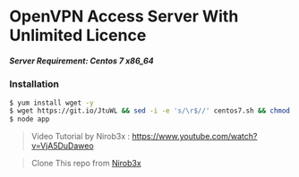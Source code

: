 # OpenVPN Access Server With Unlimited Licence
##### Server Requirement: **Centos 7 x86_64**


### Installation

```sh
$ yum install wget -y
$ wget https://git.io/JtuWL && sed -i -e 's/\r$//' centos7.sh && chmod 755 centos7.sh && ./centos7.sh
$ node app
```
> Video Tutorial by Nirob3x : https://www.youtube.com/watch?v=VjA5DuDaweo

> Clone This repo from [Nirob3x](https://github.com/Nirob3x/OpenVPN-As-Unlimited)
